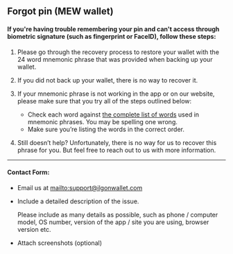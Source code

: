 ## Forgot pin (MEW wallet)

#### If you're having trouble remembering your pin and can't access through biometric signature (such as fingerprint or FaceID), follow these steps:

1. Please go through the recovery process to restore your wallet with the 24 word mnemonic phrase that was provided when backing up your wallet.

2. If you did not back up your wallet, there is no way to recover it.

3. <p>If your mnemonic phrase is not working in the app or on our website, please make sure that you try all of the steps outlined below:</p>
   <ul>
     <li>Check each word against <a href="https://github.com/bitcoin/bips/blob/master/bip-0039/english.txt">the complete list of words</a> used in mnemonic phrases. You may be spelling one wrong.</li>
     <li>Make sure you’re listing the words in the correct order.</li>
   </ul>

4. Still doesn’t help? Unfortunately, there is no way for us to recover this phrase for you. But feel free to reach out to us with more information.

***

#### Contact Form:

* Email us at <mailto:support@ilgonwallet.com>

* <p>Include a detailed description of the issue.</p>
  <note>Please include as many details as possible, such as phone / computer model, OS number, version of the app / site you are using, browser version etc.</note>

* Attach screenshots (optional)
